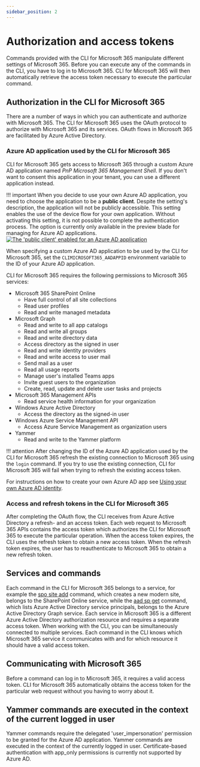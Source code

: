 ```yaml
---
sidebar_position: 2
---
```


# Authorization and access tokens

Commands provided with the CLI for Microsoft 365 manipulate different settings of Microsoft 365. Before you can execute any of the commands in the CLI, you have to log in to Microsoft 365. CLI for Microsoft 365 will then automatically retrieve the access token necessary to execute the particular command.

## Authorization in the CLI for Microsoft 365

There are a number of ways in which you can authenticate and authorize with Microsoft 365. The CLI for Microsoft 365 uses the OAuth protocol to authorize with Microsoft 365 and its services. OAuth flows in Microsoft 365 are facilitated by Azure Active Directory.

### Azure AD application used by the CLI for Microsoft 365

CLI for Microsoft 365 gets access to Microsoft 365 through a custom Azure AD application named _PnP Microsoft 365 Management Shell_. If you don't want to consent this application in your tenant, you can use a different application instead.

!!! important
    When you decide to use your own Azure AD application, you need to choose the application to be a **public client**. Despite the setting's description, the application will not be publicly accessible. This setting enables the use of the device flow for your own application. Without activating this setting, it is not possible to complete the authentication process. The option is currently only available in the preview blade for managing for Azure AD applications.
    [![The 'public client' enabled for an Azure AD application](../images/activate-public-client-aad-app.png)](../images/activate-public-client-aad-app.png)

When specifying a custom Azure AD application to be used by the CLI for Microsoft 365, set the `CLIMICROSOFT365_AADAPPID` environment variable to the ID of your Azure AD application.

CLI for Microsoft 365 requires the following permissions to Microsoft 365 services:

- Microsoft 365 SharePoint Online
  - Have full control of all site collections
  - Read user profiles
  - Read and write managed metadata
- Microsoft Graph
  - Read and write to all app catalogs
  - Read and write all groups
  - Read and write directory data
  - Access directory as the signed in user
  - Read and write identity providers
  - Read and write access to user mail
  - Send mail as a user
  - Read all usage reports
  - Manage user's installed Teams apps
  - Invite guest users to the organization
  - Create, read, update and delete user tasks and projects
- Microsoft 365 Management APIs
  - Read service health information for your organization
- Windows Azure Active Directory
  - Access the directory as the signed-in user
- Windows Azure Service Management API
  - Access Azure Service Management as organization users
- Yammer
  - Read and write to the Yammer platform

!!! attention
    After changing the ID of the Azure AD application used by the CLI for Microsoft 365 refresh the existing connection to Microsoft 365 using the `login` command. If you try to use the existing connection, CLI for Microsoft 365 will fail when trying to refresh the existing access token.

For instructions on how to create your own Azure AD app see [Using your own Azure AD identity](../user-guide/using-own-identity.md).

### Access and refresh tokens in the CLI for Microsoft 365

After completing the OAuth flow, the CLI receives from Azure Active Directory a refresh- and an access token. Each web request to Microsoft 365 APIs contains the access token which authorizes the CLI for Microsoft 365 to execute the particular operation. When the access token expires, the CLI uses the refresh token to obtain a new access token. When the refresh token expires, the user has to reauthenticate to Microsoft 365 to obtain a new refresh token.

## Services and commands

Each command in the CLI for Microsoft 365 belongs to a service, for example the [spo site add](../cmd/spo/site/site-add.md) command, which creates a new modern site, belongs to the SharePoint Online service, while the [aad sp get](../cmd/aad/sp/sp-get.md) command, which lists Azure Active Directory service principals, belongs to the Azure Active Directory Graph service. Each service in Microsoft 365 is a different Azure Active Directory authorization resource and requires a separate access token. When working with the CLI, you can be simultaneously connected to multiple services. Each command in the CLI knows which Microsoft 365 service it communicates with and for which resource it should have a valid access token.

## Communicating with Microsoft 365

Before a command can log in to Microsoft 365, it requires a valid access token. CLI for Microsoft 365 automatically obtains the access token for the particular web request without you having to worry about it.

## Yammer commands are executed in the context of the current logged in user

Yammer commands require the delegated 'user_impersonation' permission to be granted for the Azure AD application. Yammer commands are executed in the context of the currently logged in user. Certificate-based authentication with app_only permissions is currently not supported by Azure AD.
